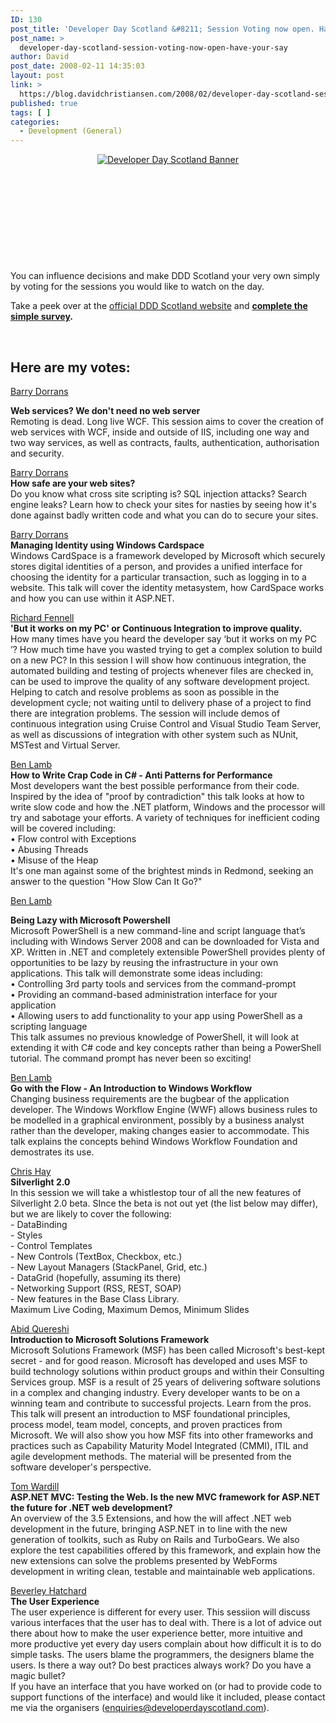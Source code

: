 ```yaml
---
ID: 130
post_title: 'Developer Day Scotland &#8211; Session Voting now open. Have your say!'
post_name: >
  developer-day-scotland-session-voting-now-open-have-your-say
author: David
post_date: 2008-02-11 14:35:03
layout: post
link: >
  https://blog.davidchristiansen.com/2008/02/developer-day-scotland-session-voting-now-open-have-your-say/
published: true
tags: [ ]
categories:
  - Development (General)
---
```

<p align="center"><a href="http://developerdayscotland.com/" target="_blank"><img alt="Developer Day Scotland Banner" src="http://developerdayscotland.com/images/badges/banner3.png"></a> </p>  <p align="center"> </p>  <p> </p>  <p> </p>  <p> </p>  <p> </p>  <p>You can influence decisions and make DDD Scotland your very own simply by voting for the sessions you would like to watch on the day.</p>  <p>Take a peek over at the <a href="http://developerdayscotland.com/" target="_blank">official DDD Scotland website</a> and <a href="http://developerdayscotland.com/main/Agenda/tabid/55/Default.aspx" target="_blank"><strong>complete the simple survey</strong></a><strong>.</strong></p>  <p> </p>  <h2>Here are my votes:</h2>  <p><a href="http://developerdayscotland.com/main/Speakers/tabid/56/Default.aspx#Barry_Dorrans">Barry Dorrans</a></p>  <p><strong>Web services? We don't need no web server      <br></strong>Remoting is dead. Long live WCF. This session aims to cover the creation of web services with WCF, inside and outside of IIS, including one way and two way services, as well as contracts, faults, authentication, authorisation and security.</p>  <p><a href="http://developerdayscotland.com/main/Speakers/tabid/56/Default.aspx#Barry_Dorrans">Barry Dorrans</a>     <br><strong>How safe are your web sites?</strong>     <br>Do you know what cross site scripting is? SQL injection attacks? Search engine leaks? Learn how to check your sites for nasties by seeing how it's done against badly written code and what you can do to secure your sites.</p>  <p><a href="http://developerdayscotland.com/main/Speakers/tabid/56/Default.aspx#Barry_Dorrans">Barry Dorrans</a>     <br><strong>Managing Identity using Windows Cardspace</strong>     <br>Windows CardSpace is a framework developed by Microsoft which securely stores digital identities of a person, and provides a unified interface for choosing the identity for a particular transaction, such as logging in to a website. This talk will cover the identity metasystem, how CardSpace works and how you can use within it ASP.NET.</p>  <p><a href="http://developerdayscotland.com/main/Speakers/tabid/56/Default.aspx#Richard_Fennell">Richard Fennell</a>     <br><strong>'But it works on my PC' or Continuous Integration to improve quality.</strong>     <br>How many times have you heard the developer say ‘but it works on my PC ’? How much time have you wasted trying to get a complex solution to build on a new PC? In this session I will show how continuous integration, the automated building and testing of projects whenever files are checked in, can be used to improve the quality of any software development project. Helping to catch and resolve problems as soon as possible in the development cycle; not waiting until to delivery phase of a project to find there are integration problems. The session will include demos of continuous integration using Cruise Control and Visual Studio Team Server, as well as discussions of integration with other system such as NUnit, MSTest and Virtual Server.</p>  <p><a href="http://developerdayscotland.com/main/Speakers/tabid/56/Default.aspx#Ben_Lamb">Ben Lamb</a>     <br><strong>How to Write Crap Code in C# - Anti Patterns for Performance</strong>     <br>Most developers want the best possible performance from their code. Inspired by the idea of "proof by contradiction" this talk looks at how to write slow code and how the .NET platform, Windows and the processor will try and sabotage your efforts. A variety of techniques for inefficient coding will be covered including:  <br>• Flow control with Exceptions  <br>• Abusing Threads  <br>• Misuse of the Heap  <br>It's one man against some of the brightest minds in Redmond, seeking an answer to the question "How Slow Can It Go?"</p>  <p><a href="http://developerdayscotland.com/main/Speakers/tabid/56/Default.aspx#Ben_Lamb">Ben Lamb</a></p>  <p><strong>Being Lazy with Microsoft Powershell</strong>     <br>Microsoft PowerShell is a new command-line and script language that’s including with Windows Server 2008 and can be downloaded for Vista and XP. Written in .NET and completely extensible PowerShell provides plenty of opportunities to be lazy by reusing the infrastructure in your own applications. This talk will demonstrate some ideas including:  <br>• Controlling 3rd party tools and services from the command-prompt  <br>• Providing an command-based administration interface for your application  <br>• Allowing users to add functionality to your app using PowerShell as a scripting language  <br>This talk assumes no previous knowledge of PowerShell, it will look at extending it with C# code and key concepts rather than being a PowerShell tutorial. The command prompt has never been so exciting!</p>  <p><a href="http://developerdayscotland.com/main/Speakers/tabid/56/Default.aspx#Ben_Lamb">Ben Lamb</a>     <br><strong>Go with the Flow - An Introduction to Windows Workflow      <br></strong>Changing business requirements are the bugbear of the application developer. The Windows Workflow Engine (WWF) allows business rules to be modelled in a graphical environment, possibly by a business analyst rather than the developer, making changes easier to accommodate. This talk explains the concepts behind Windows Workflow Foundation and demostrates its use.</p>  <p><a href="http://developerdayscotland.com/main/Speakers/tabid/56/Default.aspx#Chris_Hay">Chris Hay</a>     <br><strong>Silverlight 2.0</strong>     <br>In this session we will take a whistlestop tour of all the new features of Silverlight 2.0 beta. SInce the beta is not out yet (the list below may differ), but we are likely to cover the following:     <br>- DataBinding     <br>- Styles     <br>- Control Templates     <br>- New Controls (TextBox, Checkbox, etc.)     <br>- New Layout Managers (StackPanel, Grid, etc.)     <br>- DataGrid (hopefully, assuming its there)     <br>- Networking Support (RSS, REST, SOAP)     <br>- New features in the Base Class Library.     <br>Maximum Live Coding, Maximum Demos, Minimum Slides</p>  <p><a href="http://developerdayscotland.com/main/Speakers/tabid/56/Default.aspx#Abid_Quereshi">Abid Quereshi</a>     <br><strong>Introduction to Microsoft Solutions Framework</strong>     <br>Microsoft Solutions Framework (MSF) has been called Microsoft's best-kept secret - and for good reason. Microsoft has developed and uses MSF to build technology solutions within product groups and within their Consulting Services group. MSF is a result of 25 years of delivering software solutions in a complex and changing industry. Every developer wants to be on a winning team and contribute to successful projects. Learn from the pros.     <br>This talk will present an introduction to MSF foundational principles, process model, team model, concepts, and proven practices from Microsoft. We will also show you how MSF fits into other frameworks and practices such as Capability Maturity Model Integrated (CMMI), ITIL and agile development methods. The material will be presented from the software developer's perspective.</p>  <p><a href="http://developerdayscotland.com/main/Speakers/tabid/56/Default.aspx#Tom_Wardill">Tom Wardill</a>     <br><strong>ASP.NET MVC: Testing the Web. Is the new MVC framework for ASP.NET the future for .NET web development?</strong>     <br>An overview of the 3.5 Extensions, and how the will affect .NET web development in the future, bringing ASP.NET in to line with the new generation of toolkits, such as Ruby on Rails and TurboGears. We also explore the test capabilities offered by this framework, and explain how the new extensions can solve the problems presented by WebForms development in writing clean, testable and maintainable web applications.</p>  <p><a href="http://developerdayscotland.com/main/Speakers/tabid/56/Default.aspx#Beverley_Hatchard">Beverley Hatchard</a>     <br><strong>The User Experience</strong>     <br>The user experience is different for every user. This sessiion will discuss various interfaces that the user has to deal with. There is a lot of advice out there about how to make the user experience better, more intuitive and more productive yet every day users complain about how difficult it is to do simple tasks. The users blame the programmers, the designers blame the users. Is there a way out? Do best practices always work? Do you have a magic bullet?     <br>If you have an interface that you have worked on (or had to provide code to support functions of the interface) and would like it included, please contact me via the organisers (<a href="mailto:enquiries@developerdayscotland.com">enquiries@developerdayscotland.com</a>).</p>